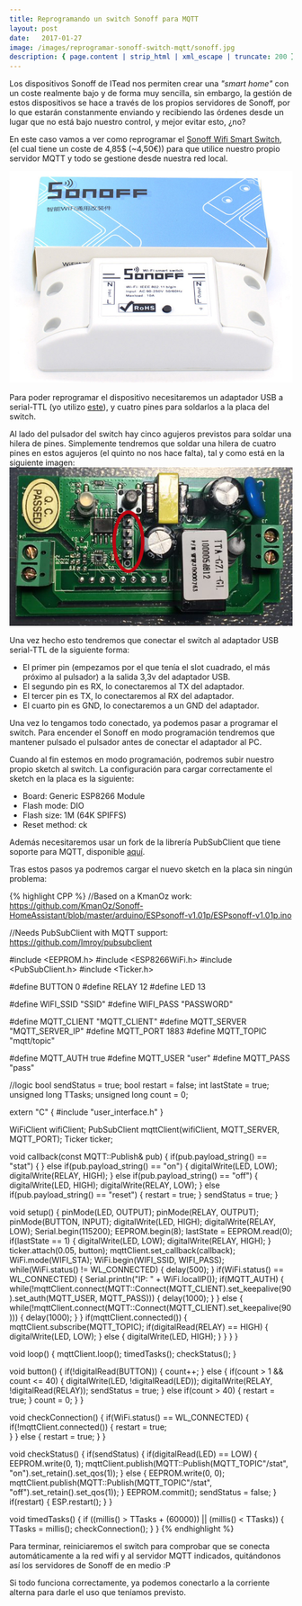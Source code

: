 ```yaml
---
title: Reprogramando un switch Sonoff para MQTT
layout: post
date:   2017-01-27
image: /images/reprogramar-sonoff-switch-mqtt/sonoff.jpg
description: { page.content | strip_html | xml_escape | truncate: 200 }
---
```

Los dispositivos Sonoff de ITead nos permiten crear una _"smart home"_ con un coste realmente bajo y de forma muy sencilla, sin embargo, la gestión de estos dispositivos se hace a través de los propios servidores de Sonoff, por lo que estarán constanmente enviando y recibiendo las órdenes desde un lugar que no está bajo nuestro control, y mejor evitar esto, ¿no?

En este caso vamos a ver como reprogramar el [Sonoff Wifi Smart Switch](https://www.itead.cc/smart-home/sonoff-wifi-wireless-switch.html), (el cual tiene un coste de 4,85$ (~4,50€)) para que utilice nuestro propio servidor MQTT y todo se gestione desde nuestra red local.

![Switch Sonoff](/images/reprogramar-sonoff-switch-mqtt/sonoff.jpg)

Para poder reprogramar el dispositivo necesitaremos un adaptador USB a serial-TTL (yo utilizo [este](https://www.amazon.es/gp/product/B01C2P9GD2)), y cuatro pines para soldarlos a la placa del switch.

Al lado del pulsador del switch hay cinco agujeros previstos para soldar una hilera de pines. Simplemente tendremos que soldar una hilera de cuatro pines en estos agujeros (el quinto no nos hace falta), tal y como está en la siguiente imagen:
![Pines](/images/reprogramar-sonoff-switch-mqtt/pines2.png)

Una vez hecho esto tendremos que conectar el switch al adaptador USB serial-TTL de la siguiente forma:
- El primer pin (empezamos por el que tenía el slot cuadrado, el más próximo al pulsador) a la salida 3,3v del adaptador USB.
- El segundo pin es RX, lo conectaremos al TX del adaptador.
- El tercer pin es TX, lo conectaremos al RX del adaptador.
- El cuarto pin es GND, lo conectaremos a un GND del adaptador.

Una vez lo tengamos todo conectado, ya podemos pasar a programar el switch. Para encender el Sonoff en modo programación tendremos que mantener pulsado el pulsador antes de conectar el adaptador al PC. 

Cuando al fin estemos en modo programación, podremos subir nuestro propio sketch al switch. La configuración para cargar correctamente el sketch en la placa es la siguiente:
- Board: Generic ESP8266 Module
- Flash mode: DIO
- Flash size: 1M (64K SPIFFS)
- Reset method: ck

Además necesitaremos usar un fork de la librería PubSubClient que tiene soporte para MQTT, disponible [aquí](https://github.com/Imroy/pubsubclient).

Tras estos pasos ya podremos cargar el nuevo sketch en la placa sin ningún problema:

{% highlight CPP %}
//Based on a KmanOz work: https://github.com/KmanOz/Sonoff-HomeAssistant/blob/master/arduino/ESPsonoff-v1.01p/ESPsonoff-v1.01p.ino

//Needs PubSubClient with MQTT support: https://github.com/Imroy/pubsubclient

#include <EEPROM.h>
#include <ESP8266WiFi.h>
#include <PubSubClient.h>
#include <Ticker.h>

#define BUTTON          0
#define RELAY           12
#define LED             13

#define WIFI_SSID       "SSID"
#define WIFI_PASS       "PASSWORD"

#define MQTT_CLIENT     "MQTT_CLIENT"
#define MQTT_SERVER     "MQTT_SERVER_IP"
#define MQTT_PORT       1883
#define MQTT_TOPIC      "mqtt/topic"

#define MQTT_AUTH       true
#define MQTT_USER       "user"
#define MQTT_PASS       "pass"

//logic
bool sendStatus = true;
bool restart = false;
int lastState = true;
unsigned long TTasks;
unsigned long count = 0;

extern "C" {
  #include "user_interface.h"
}

WiFiClient wifiClient;
PubSubClient mqttClient(wifiClient, MQTT_SERVER, MQTT_PORT);
Ticker ticker;

void callback(const MQTT::Publish& pub) {
  if(pub.payload_string() == "stat") {
  } else if(pub.payload_string() == "on") {
    digitalWrite(LED, LOW);
    digitalWrite(RELAY, HIGH);
  } else if(pub.payload_string() == "off") {
    digitalWrite(LED, HIGH);
    digitalWrite(RELAY, LOW);
  } else if(pub.payload_string() == "reset") {
    restart = true;
  }
  sendStatus = true;
}

void setup() {
  pinMode(LED, OUTPUT);
  pinMode(RELAY, OUTPUT);
  pinMode(BUTTON, INPUT);
  digitalWrite(LED, HIGH);
  digitalWrite(RELAY, LOW);
  Serial.begin(115200);
  EEPROM.begin(8);
  lastState = EEPROM.read(0);
  if(lastState == 1) {
    digitalWrite(LED, LOW);
    digitalWrite(RELAY, HIGH);
  }
  ticker.attach(0.05, button);
  mqttClient.set_callback(callback);
  WiFi.mode(WIFI_STA);
  WiFi.begin(WIFI_SSID, WIFI_PASS);
  while(WiFi.status() != WL_CONNECTED) {
    delay(500);
  }
  if(WiFi.status() == WL_CONNECTED) {
    Serial.println("IP: " + WiFi.localIP());
    if(MQTT_AUTH) {
      while(!mqttClient.connect(MQTT::Connect(MQTT_CLIENT).set_keepalive(90).set_auth(MQTT_USER, MQTT_PASS))) {
        delay(1000);
      }
    } else {
      while(!mqttClient.connect(MQTT::Connect(MQTT_CLIENT).set_keepalive(90))) {
        delay(1000);
      }
    }
    if(mqttClient.connected()) {
      mqttClient.subscribe(MQTT_TOPIC);
      if(digitalRead(RELAY) == HIGH)  {
        digitalWrite(LED, LOW);
      } else {
        digitalWrite(LED, HIGH);
      }
    }
  }
}

void loop() {
  mqttClient.loop();
  timedTasks();
  checkStatus();
}

void button() {
  if(!digitalRead(BUTTON)) {
    count++;
  } else {
    if(count > 1 && count <= 40) {
      digitalWrite(LED, !digitalRead(LED));
      digitalWrite(RELAY, !digitalRead(RELAY));
      sendStatus = true;
    } else if(count > 40) {
      restart = true;
    }
    count = 0;
  }
}

void checkConnection() {
  if(WiFi.status() == WL_CONNECTED) {
    if(!mqttClient.connected()) {
      restart = true;    
    }
  } else {
    restart = true;
  }
}

void checkStatus() {
  if(sendStatus) {
    if(digitalRead(LED) == LOW) {
      EEPROM.write(0, 1);
      mqttClient.publish(MQTT::Publish(MQTT_TOPIC"/stat", "on").set_retain().set_qos(1));
    } else {
      EEPROM.write(0, 0);
      mqttClient.publish(MQTT::Publish(MQTT_TOPIC"/stat", "off").set_retain().set_qos(1));
    }
    EEPROM.commit();
    sendStatus = false;
  }
  if(restart) {
    ESP.restart();
  }
}

void timedTasks() {
  if ((millis() > TTasks + (60000)) || (millis() < TTasks)) { 
    TTasks = millis();
    checkConnection();
  }
}
{% endhighlight %}

Para terminar, reiniciaremos el switch para comprobar que se conecta automáticamente a la red wifi y al servidor MQTT indicados, quitándonos así los servidores de Sonoff de en medio :P

Si todo funciona correctamente, ya podemos conectarlo a la corriente alterna para darle el uso que teníamos previsto.
